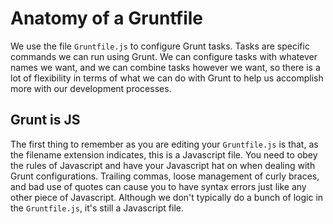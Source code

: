# Anatomy of a Gruntfile
We use the file `Gruntfile.js` to configure Grunt tasks. Tasks are specific commands we can run using Grunt. We can configure tasks with whatever names we want, and we can combine tasks however we want, so there is a lot of flexibility in terms of what we can do with Grunt to help us accomplish more with our development processes.

## Grunt is JS
The first thing to remember as you are editing your `Gruntfile.js` is that, as the filename extension indicates, this is a Javascript file. You need to obey the rules of Javascript and have your Javascript hat on when dealing with Grunt configurations. Trailing commas, loose management of curly braces, and bad use of quotes can cause you to have syntax errors just like any other piece of Javascript. Although we don't typically do a bunch of logic in the `Gruntfile.js`, it's still a Javascript file.

